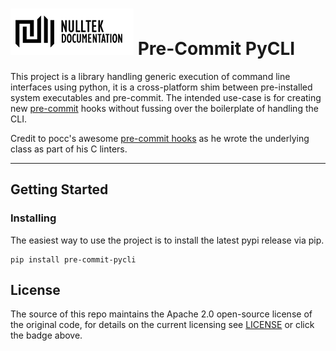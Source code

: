 # ![NullTek Documentation](https://raw.githubusercontent.com/CreatingNull/NullTek-Assets/main/img/logo/NullTekDocumentationLogo.png) Pre-Commit PyCLI

This project is a library handling generic execution of command line interfaces using python, it is a cross-platform shim between pre-installed system executables and pre-commit.
The intended use-case is for creating new [pre-commit](https://pre-commit.com) hooks without fussing over the boilerplate of handling the CLI.

Credit to pocc's awesome [pre-commit hooks](https://github.com/pocc/pre-commit-hooks) as he wrote the underlying class as part of his C linters.

---

## Getting Started

### Installing

The easiest way to use the project is to install the latest pypi release via pip.

```shell
pip install pre-commit-pycli
```

## License

The source of this repo maintains the Apache 2.0 open-source license of the original code, for details on the current licensing see [LICENSE](https://github.com/CreatingNull/Pre-Commit-PyCLI/blob/master/LICENSE) or click the badge above.
